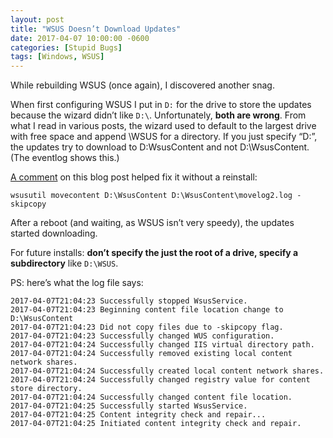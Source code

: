 ```yaml
---
layout: post
title: "WSUS Doesn’t Download Updates"
date: 2017-04-07 10:00:00 -0600
categories: [Stupid Bugs]
tags: [Windows, WSUS]
---
```


While rebuilding WSUS (once again), I discovered another snag.

When first configuring WSUS I put in `D:` for the drive to store the updates because the wizard didn’t like `D:\`. Unfortunately, **both are wrong**. From what I read in various posts, the wizard used to default to the largest drive with free space and append \WSUS for a directory. If you just specify “D:”, the updates try to download to D:WsusContent and not D:\WsusContent. (The eventlog shows this.)

[A comment](http://daniyar-tech.blogspot.com/2013/06/wsus-on-windows-2012.html?showComment=1488209979675#c6942681862762526728) on this blog post helped fix it without a reinstall:

`wsusutil movecontent D:\WsusContent D:\WsusContent\movelog2.log -skipcopy`

After a reboot (and waiting, as WSUS isn’t very speedy), the updates started downloading.

For future installs: **don’t specify the just the root of a drive, specify a subdirectory** like `D:\WSUS`.

PS: here’s what the log file says:

```
2017-04-07T21:04:23 Successfully stopped WsusService.
2017-04-07T21:04:23 Beginning content file location change to D:\WsusContent
2017-04-07T21:04:23 Did not copy files due to -skipcopy flag.
2017-04-07T21:04:23 Successfully changed WUS configuration.
2017-04-07T21:04:24 Successfully changed IIS virtual directory path.
2017-04-07T21:04:24 Successfully removed existing local content network shares.
2017-04-07T21:04:24 Successfully created local content network shares.
2017-04-07T21:04:24 Successfully changed registry value for content store directory.
2017-04-07T21:04:24 Successfully changed content file location.
2017-04-07T21:04:25 Successfully started WsusService.
2017-04-07T21:04:25 Content integrity check and repair...
2017-04-07T21:04:25 Initiated content integrity check and repair.
```
